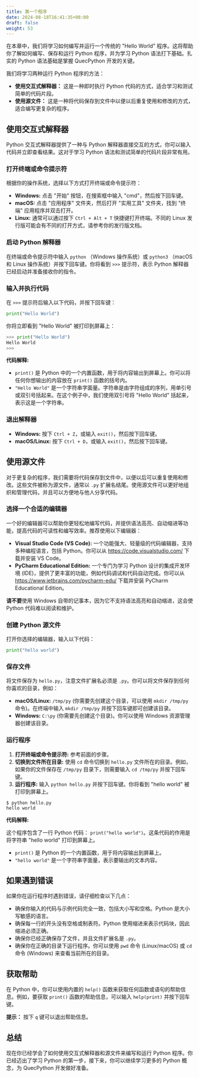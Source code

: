 ```yaml
---
title: 第一个程序
date: 2024-08-18T16:41:35+08:00
draft: false
weight: 53
---
```


在本章中，我们将学习如何编写并运行一个传统的 "Hello World" 程序。这将帮助你了解如何编写、保存和运行 Python 程序，并为学习 Python 语法打下基础。扎实的 Python 语法基础是掌握 QuecPython 开发的关键。

我们将学习两种运行 Python 程序的方法：

- **使用交互式解释器：** 这是一种即时执行 Python 代码的方式，适合学习和测试简单的代码片段。
- **使用源文件：** 这是一种将代码保存到文件中以便以后重复使用和修改的方式，适合编写更复杂的程序。

## 使用交互式解释器

Python 交互式解释器提供了一种与 Python 解释器直接交互的方式，你可以输入代码并立即查看结果。这对于学习 Python 语法和测试简单的代码片段非常有用。

### 打开终端或命令提示符

根据你的操作系统，选择以下方式打开终端或命令提示符：

- **Windows:** 点击 "开始" 按钮，在搜索框中输入 "cmd"，然后按下回车键。
- **macOS:** 点击 "应用程序" 文件夹，然后打开 "实用工具" 文件夹，找到 "终端" 应用程序并双击打开。
- **Linux:** 通常可以通过按下 `Ctrl + Alt + T` 快捷键打开终端。不同的 Linux 发行版可能会有不同的打开方式，请参考你的发行版文档。

### 启动 Python 解释器

在终端或命令提示符中输入 `python` （Windows 操作系统）或 `python3` （macOS 和 Linux 操作系统）并按下回车键。你将看到 `>>>` 提示符，表示 Python 解释器已经启动并准备接收你的指令。

### 输入并执行代码

在 `>>>` 提示符后输入以下代码，并按下回车键：

```python
print("Hello World")
```

你将立即看到 "Hello World" 被打印到屏幕上：

```python
>>> print("Hello World")
Hello World
>>>
```

**代码解释:**

- `print()` 是 Python 中的一个内置函数，用于将内容输出到屏幕上。你可以将任何你想输出的内容放在 `print()` 函数的括号内。
- `"Hello World"` 是一个字符串字面量。字符串是由字符组成的序列，用单引号或双引号括起来。在这个例子中，我们使用双引号将 "Hello World" 括起来，表示这是一个字符串。

### 退出解释器

- **Windows:** 按下 `Ctrl + Z`，或输入 `exit()`，然后按下回车键。
- **macOS/Linux:** 按下 `Ctrl + D`，或输入 `exit()`，然后按下回车键。

## 使用源文件

对于更复杂的程序，我们需要将代码保存到文件中，以便以后可以重复使用和修改。这些文件被称为源文件，通常以 `.py` 扩展名结尾。使用源文件可以更好地组织和管理代码，并且可以方便地与他人分享代码。

### 选择一个合适的编辑器

一个好的编辑器可以帮助你更轻松地编写代码，并提供语法高亮、自动缩进等功能，提高代码的可读性和编写效率。推荐使用以下编辑器：

- **Visual Studio Code (VS Code):** 一个功能强大、轻量级的代码编辑器，支持多种编程语言，包括 Python。你可以从 https://code.visualstudio.com/ 下载并安装 VS Code。
- **PyCharm Educational Edition:** 一个专门为学习 Python 设计的集成开发环境 (IDE)，提供了更丰富的功能，例如代码调试和代码自动完成。你可以从 https://www.jetbrains.com/pycharm-edu/ 下载并安装 PyCharm Educational Edition。

**请不要**使用 Windows 自带的记事本，因为它不支持语法高亮和自动缩进，这会使 Python 代码难以阅读和维护。

### 创建 Python 源文件

打开你选择的编辑器，输入以下代码：

```python
print("hello world")
```

### 保存文件

将文件保存为 `hello.py`，注意文件扩展名必须是 `.py`。你可以将文件保存到任何你喜欢的目录，例如：

- **macOS/Linux:** `/tmp/py` (你需要先创建这个目录，可以使用 `mkdir /tmp/py` 命令)。在终端中输入 `mkdir /tmp/py` 并按下回车键即可创建该目录。
- **Windows:** `C:\py` (你需要先创建这个目录)。你可以使用 Windows 资源管理器创建该目录。

### 运行程序

1. **打开终端或命令提示符:** 参考前面的步骤。
2. **切换到文件所在目录:** 使用 `cd` 命令切换到 `hello.py` 文件所在的目录。例如，如果你的文件保存在 `/tmp/py` 目录下，则需要输入 `cd /tmp/py` 并按下回车键。
3. **运行程序:** 输入 `python hello.py` 并按下回车键。你将看到 "hello world" 被打印到屏幕上。

```
$ python hello.py
hello world
```

**代码解释:**

这个程序包含了一行 Python 代码： `print("hello world")`。这条代码的作用是将字符串 "hello world" 打印到屏幕上。

- `print()` 是 Python 的一个内置函数，用于将内容输出到屏幕上。
- `"hello world"` 是一个字符串字面量，表示要输出的文本内容。

## 如果遇到错误

如果你在运行程序时遇到错误，请仔细检查以下几点：

- 确保你输入的代码与示例代码完全一致，包括大小写和空格。Python 是大小写敏感的语言。
- 确保每一行的开头没有空格或制表符。Python 使用缩进来表示代码块，因此缩进必须正确。
- 确保你已经正确保存了文件，并且文件扩展名是 `.py`。
- 确保你在正确的目录下运行程序。你可以使用 `pwd` 命令 (Linux/macOS) 或 `cd` 命令 (Windows) 来查看当前所在的目录。

## 获取帮助

在 Python 中，你可以使用内置的 `help()` 函数来获取任何函数或语句的帮助信息。例如，要获取 `print()` 函数的帮助信息，可以输入 `help(print)` 并按下回车键。

**提示：** 按下 `q` 键可以退出帮助信息。

## 总结

现在你已经学会了如何使用交互式解释器和源文件来编写和运行 Python 程序。你已经迈出了学习 Python 的第一步，接下来，你可以继续学习更多的 Python 概念，为 QuecPython 开发做好准备。
